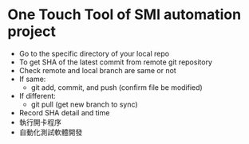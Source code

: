 # One Touch Tool of SMI automation project
* Go to the specific directory of your local repo
* To get SHA of the latest commit from remote git repository
* Check remote and local branch are same or not
* If same: 
    * git add, commit, and push (confirm file be modified)
* If different:
    * git pull (get new branch to sync)
* Record SHA detail and time
* 執行開卡程序
* 自動化測試軟體開發